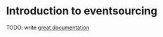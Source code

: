 # Introduction to eventsourcing

TODO: write [great documentation](http://jacobian.org/writing/what-to-write/)
